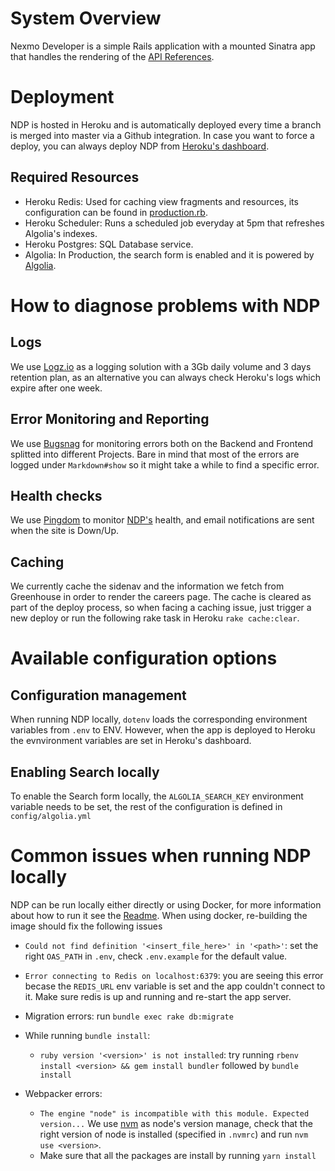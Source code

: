 # System Overview

Nexmo Developer is a simple Rails application with a mounted Sinatra app that handles the rendering of the [API References](https://developer.nexmo.com/api).

# Deployment

NDP is hosted in Heroku and is automatically deployed every time a branch is merged into master via a Github integration.
In case you want to force a deploy, you can always deploy NDP from [Heroku's dashboard](https://dashboard.heroku.com/apps/nexmo-developer).

## Required Resources

* Heroku Redis: Used for caching view fragments and resources, its configuration can be found in [production.rb](https://github.com/Nexmo/nexmo-developer/blob/adab0ed5ef9ca61a5be14481cbb6c0a50af0ab11/config/environments/production.rb#L59-L65).
* Heroku Scheduler: Runs a scheduled job everyday at 5pm that refreshes Algolia's indexes.
* Heroku Postgres: SQL Database service.
* Algolia: In Production, the search form is enabled and it is powered by [Algolia](https://www.algolia.com/).

# How to diagnose problems with NDP

## Logs

We use [Logz.io](https://logz.io/) as a logging solution with a 3Gb daily volume and 3 days retention plan, as an alternative you can always check Heroku's logs which expire after one week. 

## Error Monitoring and Reporting

We use [Bugsnag](https://www.bugsnag.com/) for monitoring errors both on the Backend and Frontend splitted into different Projects.
Bare in mind that most of the errors are logged under `Markdown#show` so it might take a while to find a specific error.

## Health checks

We use [Pingdom](https://www.pingdom.com/) to monitor [NDP's](https://developer.nexmo.com) health, and email notifications are sent when the site is Down/Up.

## Caching

We currently cache the sidenav and the information we fetch from Greenhouse in order to render the careers page. The cache is cleared as part of the deploy process, so when facing a caching issue, just trigger a new deploy or run the following rake task in Heroku `rake cache:clear`.

# Available configuration options

## Configuration management

When running NDP locally, `dotenv` loads the corresponding environment variables from `.env` to ENV. However, when the app is deployed to Heroku the evnvironment variables are set in Heroku's dashboard.

## Enabling Search locally

To enable the Search form locally, the `ALGOLIA_SEARCH_KEY` environment variable needs to be set, the rest of the configuration is defined in `config/algolia.yml`

# Common issues when running NDP locally

NDP can be run locally either directly or using Docker, for more information about how to run it see the [Readme](https://github.com/Nexmo/nexmo-developer/blob/master/README.md#running-locally). When using docker, re-building the image should fix the following issues

* `Could not find definition '<insert_file_here>' in '<path>'`: set the right `OAS_PATH`  in `.env`, check `.env.example` for the default value.

* `Error connecting to Redis on localhost:6379`: you are seeing this error becase the `REDIS_URL` env variable is set and the app couldn't connect to it. Make sure redis is up and running and re-start the app server.

* Migration errors: run `bundle exec rake db:migrate`

* While running `bundle install`:
  * `ruby version '<version>' is not installed`:  try running `rbenv install <version> && gem install bundler` followed by `bundle install`

* Webpacker errors:
    * `The engine "node" is incompatible with this module. Expected version...` We use [nvm](https://github.com/nvm-sh/nvm) as node's version manage, check that the right version of node is installed (specified in `.nvmrc`) and run `nvm use <version>`.
    * Make sure that all the packages are install by running `yarn install`